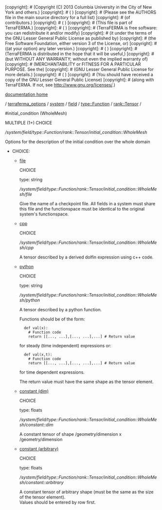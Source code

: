 [copyright]: # (Copyright (C) 2013 Columbia University in the City of New York and others.)
[copyright]: # ( )
[copyright]: # (Please see the AUTHORS file in the main source directory for a full list)
[copyright]: # (of contributors.)
[copyright]: # ( )
[copyright]: # (This file is part of TerraFERMA.)
[copyright]: # ( )
[copyright]: # (TerraFERMA is free software: you can redistribute it and/or modify)
[copyright]: # (it under the terms of the GNU Lesser General Public License as published by)
[copyright]: # (the Free Software Foundation, either version 3 of the License, or)
[copyright]: # ((at your option) any later version.)
[copyright]: # ( )
[copyright]: # (TerraFERMA is distributed in the hope that it will be useful,)
[copyright]: # (but WITHOUT ANY WARRANTY; without even the implied warranty of)
[copyright]: # (MERCHANTABILITY or FITNESS FOR A PARTICULAR PURPOSE. See the)
[copyright]: # (GNU Lesser General Public License for more details.)
[copyright]: # ( )
[copyright]: # (You should have received a copy of the GNU Lesser General Public License)
[copyright]: # (along with TerraFERMA. If not, see <http://www.gnu.org/licenses/>.)

[documentation home](Documentation)

/ [terraferma_options](../../../../../terraferma_options) / [system](../../../../system) / [field](../../../field) / [type::Function](../../type__Function) / [rank::Tensor](../rank__Tensor) /

#initial_condition (WholeMesh)

MULTIPLE (1+) CHOICE 

*/system/field/type::Function/rank::Tensor/initial_condition::WholeMesh*

Options for the description of the initial condition over the whole domain

* CHOICE:
    * [file](initial_condition__WholeMesh/file "child")

        CHOICE 

        type: string

        */system/field/type::Function/rank::Tensor/initial_condition::WholeMesh/file*

        Give the name of a checkpoint file.  All fields in a system must share this file
        and the functionspace must be identical to the original system's functionspace.

    * [cpp](initial_condition__WholeMesh/cpp "child")

        CHOICE 

        */system/field/type::Function/rank::Tensor/initial_condition::WholeMesh/cpp*

        A tensor described by a derived dolfin expression using c++ code.

    * [python](initial_condition__WholeMesh/python "child")

        CHOICE 

        type: string

        */system/field/type::Function/rank::Tensor/initial_condition::WholeMesh/python*

        A tensor described by a python function.
        
        Functions should be of the form:
        
            def val(x):
              # Function code
              return [[..., ...],[..., ...],...] # Return value
        
         for steady (time independent) expressions or:
        
            def val(x,t):
              # Function code
              return [[..., ...],[..., ...],...] # Return value
        
         for time dependent expressions.
        
        The return value must have the same shape as the tensor element.

    * [constant (dim)](initial_condition__WholeMesh/constant__dim "child")

        CHOICE 

        type: floats

        */system/field/type::Function/rank::Tensor/initial_condition::WholeMesh/constant::dim*

        A constant tensor of shape /geometry/dimension x /geometry/dimension

    * [constant (arbitrary)](initial_condition__WholeMesh/constant__arbitrary "child")

        CHOICE 

        type: floats

        */system/field/type::Function/rank::Tensor/initial_condition::WholeMesh/constant::arbitrary*

        A constant tensor of arbitrary shape (must be the same as the size of the tensor element).  
        Values should be entered by row first.

[autogenerated]: # (This file was automatically generated from the schema file:/home/cwilson/repos/github/TerraFERMA/TerraFERMA/buckettools/schemas/function.rng.)

